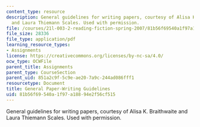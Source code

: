 ```yaml
---
content_type: resource
description: General guidelines for writing papers, courtesy of Alisa K. Braithwaite
  and Laura Thiemann Scales. Used with permission.
file: /courses/21l-003-2-reading-fiction-spring-2007/81b56f69540a1f97a18894e2f56cf515_paper_writing.pdf
file_size: 28336
file_type: application/pdf
learning_resource_types:
- Assignments
license: https://creativecommons.org/licenses/by-nc-sa/4.0/
ocw_type: OCWFile
parent_title: Assignments
parent_type: CourseSection
parent_uid: 851a2c9f-5c9e-ae20-7a9c-244ad086fff1
resourcetype: Document
title: General Paper-Writing Guidelines
uid: 81b56f69-540a-1f97-a188-94e2f56cf515
---
```

General guidelines for writing papers, courtesy of Alisa K. Braithwaite and Laura Thiemann Scales. Used with permission.